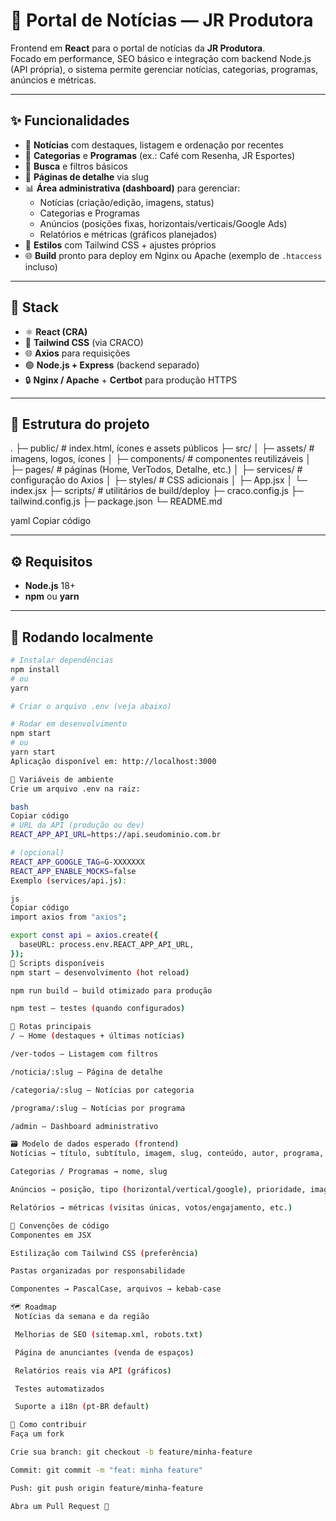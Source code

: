 # 📰 Portal de Notícias — JR Produtora

Frontend em **React** para o portal de notícias da **JR Produtora**.  
Focado em performance, SEO básico e integração com backend Node.js (API própria), o sistema permite gerenciar notícias, categorias, programas, anúncios e métricas.

---

## ✨ Funcionalidades

- 📰 **Notícias** com destaques, listagem e ordenação por recentes  
- 📂 **Categorias** e **Programas** (ex.: Café com Resenha, JR Esportes)  
- 🔎 **Busca** e filtros básicos  
- 📑 **Páginas de detalhe** via slug  
- 📊 **Área administrativa (dashboard)** para gerenciar:
  - Notícias (criação/edição, imagens, status)  
  - Categorias e Programas  
  - Anúncios (posições fixas, horizontais/verticais/Google Ads)  
  - Relatórios e métricas (gráficos planejados)  
- 🎨 **Estilos** com Tailwind CSS + ajustes próprios  
- 🌐 **Build** pronto para deploy em Nginx ou Apache (exemplo de `.htaccess` incluso)  

---

## 🧱 Stack

- ⚛️ **React (CRA)**  
- 🎨 **Tailwind CSS** (via CRACO)  
- 🌐 **Axios** para requisições  
- 🟢 **Node.js + Express** (backend separado)  
- 🔒 **Nginx / Apache** + **Certbot** para produção HTTPS  

---

## 📂 Estrutura do projeto

.
├─ public/ # index.html, ícones e assets públicos
├─ src/
│ ├─ assets/ # imagens, logos, ícones
│ ├─ components/ # componentes reutilizáveis
│ ├─ pages/ # páginas (Home, VerTodos, Detalhe, etc.)
│ ├─ services/ # configuração do Axios
│ ├─ styles/ # CSS adicionais
│ ├─ App.jsx
│ └─ index.jsx
├─ scripts/ # utilitários de build/deploy
├─ craco.config.js
├─ tailwind.config.js
├─ package.json
└─ README.md

yaml
Copiar código

---

## ⚙️ Requisitos

- **Node.js** 18+  
- **npm** ou **yarn**

---

## 🚀 Rodando localmente

```bash
# Instalar dependências
npm install
# ou
yarn

# Criar o arquivo .env (veja abaixo)

# Rodar em desenvolvimento
npm start
# ou
yarn start
Aplicação disponível em: http://localhost:3000

🔐 Variáveis de ambiente
Crie um arquivo .env na raiz:

bash
Copiar código
# URL da API (produção ou dev)
REACT_APP_API_URL=https://api.seudominio.com.br

# (opcional)
REACT_APP_GOOGLE_TAG=G-XXXXXXX
REACT_APP_ENABLE_MOCKS=false
Exemplo (services/api.js):

js
Copiar código
import axios from "axios";

export const api = axios.create({
  baseURL: process.env.REACT_APP_API_URL,
});
🧩 Scripts disponíveis
npm start — desenvolvimento (hot reload)

npm run build — build otimizado para produção

npm test — testes (quando configurados)

🧭 Rotas principais
/ — Home (destaques + últimas notícias)

/ver-todos — Listagem com filtros

/noticia/:slug — Página de detalhe

/categoria/:slug — Notícias por categoria

/programa/:slug — Notícias por programa

/admin — Dashboard administrativo

🗃️ Modelo de dados esperado (frontend)
Notícias → título, subtítulo, imagem, slug, conteúdo, autor, programa, categoria, destaque, datas

Categorias / Programas → nome, slug

Anúncios → posição, tipo (horizontal/vertical/google), prioridade, imagem/HTML, link

Relatórios → métricas (visitas únicas, votos/engajamento, etc.)

📐 Convenções de código
Componentes em JSX

Estilização com Tailwind CSS (preferência)

Pastas organizadas por responsabilidade

Componentes → PascalCase, arquivos → kebab-case

🗺️ Roadmap
 Notícias da semana e da região

 Melhorias de SEO (sitemap.xml, robots.txt)

 Página de anunciantes (venda de espaços)

 Relatórios reais via API (gráficos)

 Testes automatizados

 Suporte a i18n (pt-BR default)

🤝 Como contribuir
Faça um fork

Crie sua branch: git checkout -b feature/minha-feature

Commit: git commit -m "feat: minha feature"

Push: git push origin feature/minha-feature

Abra um Pull Request 🎉
